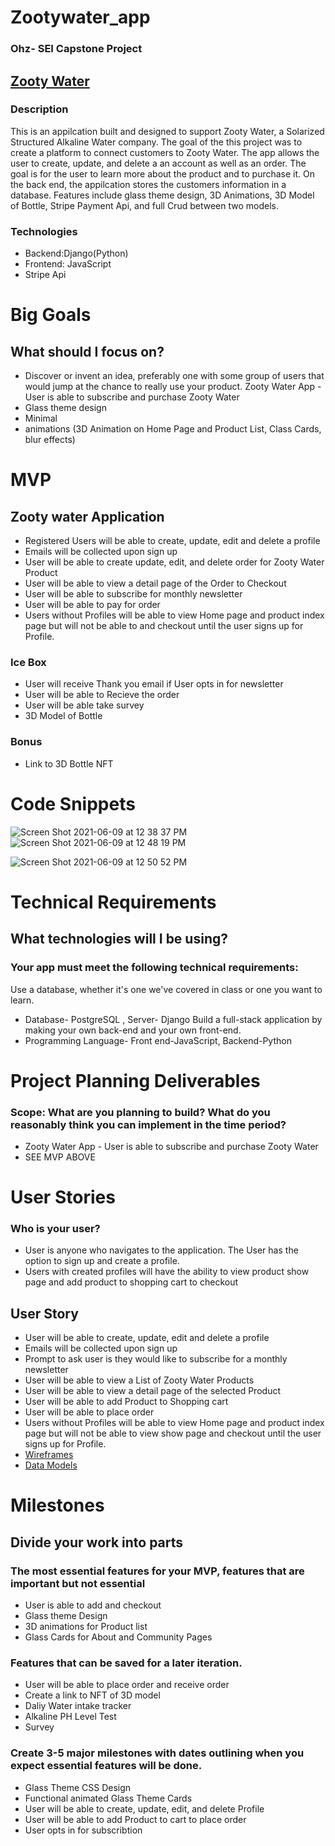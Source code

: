 # Zootywater_app 

### Ohz- SEI Capstone Project 
## [Zooty Water](https://zootywaterapp.herokuapp.com/) 

### Description 
This is an appilcation built and designed to support Zooty Water, a Solarized Structured Alkaline Water company. The goal of the this project was to create a platform to connect customers to Zooty Water. The app allows the user to create, update, and delete a an account as well as an order. The goal is for the user to learn more about the product and to purchase it. On the back end, the appilcation stores the customers information in a database. Features include glass theme design, 3D Animations, 3D Model of Bottle, Stripe Payment Api, and full Crud between two models. 

### Technologies
- Backend:Django(Python)
- Frontend: JavaScript
- Stripe Api 

# Big Goals
## What should I focus on?
- Discover or invent an idea, preferably one with some group of users that would jump at the chance to really use your product.
Zooty Water App - User is able to subscribe and purchase Zooty Water 
- Glass theme design 
- Minimal 
- animations (3D Animation on Home Page and Product List, Class Cards, blur effects) 
# MVP
## Zooty water Application 
- Registered Users will be able to create, update, edit and delete a profile 
- Emails will be collected upon sign up 
- User will be able to create update, edit, and delete order for Zooty Water Product 
- User will be able to view a detail page of the Order to Checkout 
- User will be able to subscribe for monthly newsletter 
- User will be able to pay for order 
- Users without Profiles will be able to view Home page and product index page but will not be able to and checkout until the user signs up for Profile. 
### Ice Box
- User will receive Thank you email if User opts in for newsletter 
- User will be able to Recieve the order 
- User will be able  take survey 
- 3D Model of Bottle 
### Bonus 
- Link to 3D Bottle NFT

# Code Snippets
![Screen Shot 2021-06-09 at 12 38 37 PM](https://media.git.generalassemb.ly/user/35030/files/b05db600-c920-11eb-91be-6fbf593844f5)
![Screen Shot 2021-06-09 at 12 48 19 PM](https://media.git.generalassemb.ly/user/35030/files/fa469c00-c920-11eb-9992-963d0f0d1f63)

![Screen Shot 2021-06-09 at 12 50 52 PM](https://media.git.generalassemb.ly/user/35030/files/55788e80-c921-11eb-82a0-cd2937617338)

# Technical Requirements
## What technologies will I be using?
### Your app must meet the following technical requirements:
Use a database, whether it's one we've covered in class or one you want to learn.
- Database- PostgreSQL , Server- Django 
Build a full-stack application by making your own back-end and your own front-end.
- Programming Language- Front end-JavaScript, Backend-Python 
# Project Planning Deliverables
### Scope: What are you planning to build? What do you reasonably think you can implement in the time period?
- Zooty Water App - User is able to subscribe and purchase Zooty Water 
- SEE MVP ABOVE
# User Stories
### Who is your user? 
- User is anyone who navigates to the application. The User has the option to sign up and create a profile.
- Users with created profiles will have the ability to view product show page and add product to shopping cart to checkout 
## User Story 
- User will be able to create, update, edit and delete a profile 
- Emails will be collected upon sign up 
- Prompt to ask user is they would like to subscribe for a monthly newsletter 
- User will be able to view a List of Zooty Water Products 
- User will be able to view a detail page of the selected Product 
- User will be able to add Product to Shopping cart
- User will be able to place order  
- Users without Profiles will be able to view Home page and product index page but will not be able to view show page and checkout until the user signs up for Profile. 
- [Wireframes](https://viewer.diagrams.net/?highlight=0000ff&edit=_blank&layers=1&nav=1#G1GYGbW3vD5w3Q-nLlXrSIwrQjZ4vgaYj3)
- [Data Models](https://viewer.diagrams.net/?highlight=0000ff&edit=_blank&layers=1&nav=1#G1cZeUwO7SG1BvqS4qOyJLq0bCRJL829-N)
# Milestones
## Divide your work into parts 
### The most essential features for your MVP, features that are important but not essential
- User is able to add and checkout
- Glass theme Design 
- 3D animations for Product list 
- Glass Cards for About and Community Pages 
### Features that can be saved for a later iteration. 
- User will be able to place order and receive order 
- Create a link to NFT of 3D model
- Daliy Water intake tracker
- Alkaline PH Level Test 
- Survey 
### Create 3-5 major milestones with dates outlining when you expect essential features will be done.
- Glass Theme CSS Design 
- Functional animated Glass Theme Cards
- User will be able to create, update, edit, and delete Profile 
- User will be able to add Product to cart to place order 
- User opts in for subscribtion 
